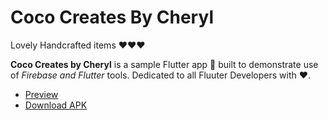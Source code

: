 # Coco Creates By Cheryl

Lovely Handcrafted items ❤️❤️❤️

**Coco Creates by Cheryl** is a sample Flutter app 📱 built to demonstrate use of *Firebase and Flutter* tools. Dedicated to all Fluuter Developers with ❤️. 

- [Preview](https://media.giphy.com/media/QwVYXbOH4NxUAQ7JD8/giphy.gif)
- [Download APK](https://github.com/shubhs0707/coco-creates-by-cheryl/raw/master/app-release.apk)
